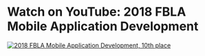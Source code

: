 # Watch on YouTube: 2018 FBLA Mobile Application Development

[![2018 FBLA Mobile Application Development, 10th place](http://img.youtube.com/vi/qcLR27ZbmzI/0.jpg)](https://youtu.be/qcLR27ZbmzI "2018 FBLA Mobile Application Development, 10th place")
